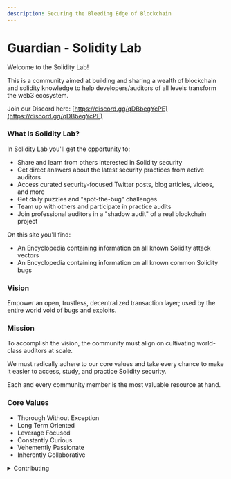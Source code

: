 ```yaml
---
description: Securing the Bleeding Edge of Blockchain
---
```


# Guardian - Solidity Lab

Welcome to the Solidity Lab!

This is a community aimed at building and sharing a wealth of blockchain and solidity knowledge to help developers/auditors of all levels transform the web3 ecosystem.

Join our Discord here: [https://discord.gg/qDBbegYcPE](https://discord.gg/qDBbegYcPE)

### What Is Solidity Lab?

In Solidity Lab you'll get the opportunity to:

* Share and learn from others interested in Solidity security
* Get direct answers about the latest security practices from active auditors
* Access curated security-focused Twitter posts, blog articles, videos, and more
* Get daily puzzles and "spot-the-bug" challenges
* Team up with others and participate in practice audits
* Join professional auditors in a "shadow audit" of a real blockchain project

On this site you'll find:

* An Encyclopedia containing information on all known Solidity attack vectors
* An Encyclopedia containing information on all known common Solidity bugs

### Vision

Empower an open, trustless, decentralized transaction layer; used by the entire world void of bugs and exploits.

### Mission

To accomplish the vision, the community must align on cultivating world-class auditors at scale.

We must radically adhere to our core values and take every chance to make it easier to access, study, and practice Solidity security.

Each and every community member is the most valuable resource at hand.

### Core Values

* Thorough Without Exception
* Long Term Oriented
* Leverage Focused
* Constantly Curious
* Vehemently Passionate
* Inherently Collaborative



<details>

<summary>Contributing</summary>



</details>





